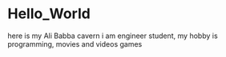 # Hello_World
here is my Ali Babba cavern
i am engineer student, my hobby is programming,
movies and
videos games
